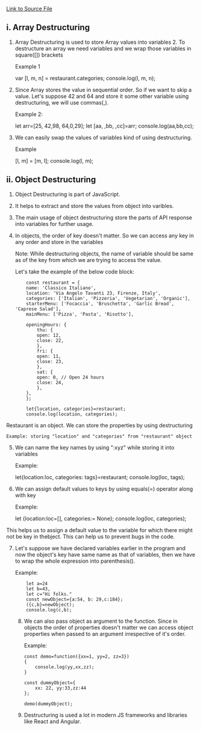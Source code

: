 [Link to Source File](script.js)

## i. Array Destructuring

1.  Array Destructuring is used to store Array values into variables 2. To destructure an array we need variables and we wrap those variables in square([]) brackets

    Example 1

    var [l, m, n] = restaurant.categories;
    console.log(l, m, n);

2.  Since Array stores the value in sequential order. So if we want to skip a value. Let's suppose 42 and 64 and store it some other variable using destructuring, we will use commas(,).

    Example 2:

    let arr=[25, 42,98, 64,0,29];
    let [aa, ,bb, ,cc]=arr;
    console.log(aa,bb,cc);

3.  We can easily swap the values of variables kind of using destructuring.

    Example

    [l, m] = [m, l];
    console.log(l, m);

## ii. Object Destructuring

1.  Object Destructuring is part of JavaScript.
2.  It helps to extract and store the values from object into varibles.
3.  The main usage of object destructuring store the parts of API response into variables for further usage.
4.  In objects, the order of key doesn't matter. So we can access any key in any order and store in the variables

    Note: While destructuring objects, the name of variable should be same as of the key from which we are trying to access the value.

    Let's take the example of the below code block:

            const restaurant = {
            name: 'Classico Italiano',
            location: 'Via Angelo Tavanti 23, Firenze, Italy',
            categories: ['Italian', 'Pizzeria', 'Vegetarian', 'Organic'],
            starterMenu: ['Focaccia', 'Bruschetta', 'Garlic Bread', 'Caprese Salad'],
            mainMenu: ['Pizza', 'Pasta', 'Risotto'],

            openingHours: {
                thu: {
                open: 12,
                close: 22,
                },
                fri: {
                open: 11,
                close: 23,
                },
                sat: {
                open: 0, // Open 24 hours
                close: 24,
                },
            },
            };

            let{location, categories}=restaurant;
            console.log(location, categories);

Restaurant is an object. We can store the properties by using destructuring

    Example: storing "location" and "categories" from "restaurant" object

5. We can name the key names by using ":xyz" while storing it into variables

   Example:

   let{location:loc, categories: tags}=restaurant;
   console.log(loc, tags);

6. We can assign default values to keys by using equals(=) operator along with key

   Example:

   let {location:loc=[], categories:= None};
   console.log(loc, categories);

This helps us to assign a default value to the variable for which there might not be key in thebject. This can help us to prevent bugs in the code.

7.  Let's suppose we have declared variables earlier in the program and now the object's key have same name as that of variables, then we have to wrap the whole expression into parenthesis().

    Example:

            let a=24
            let b=43,
            let c="Hi folks."
            const newObject={a:54, b: 29,c:184};
            ({c,b}=newObject);
            console.log(c,b);

    8.  We can also pass object as argument to the function. Since in objects the order of properties doesn't matter we can access object properties when passed to an argument irrespective of it's order.

        Example:

            const demo=function({xx=1, yy=2, zz=3})
            {
                console.log(yy,xx,zz);
            }

            const dummyObject={
                xx: 22, yy:33,zz:44
            };

            demo(dummyObject);

    9.  Destructuring is used a lot in modern JS frameworks and libraries like React and Angular.
